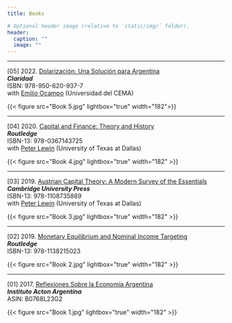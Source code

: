 ```yaml
---
title: Books

# Optional header image (relative to `static/img/` folder).
header:
  caption: ""
  image: ""
---
```


---
[05] 2022. [Dolarización: Una Solución para Argentina][B05]  
***Claridad***  
ISBN: 978-950-620-937-7  
with [Emilio Ocampo][EO] (Universidad del CEMA)

{{< figure src="Book 5.jpg" lightbox="true" width="182">}}

---
[04] 2020. [Capital and Finance: Theory and History][B04]  
***Routledge***  
ISBN-13: 978-0367143725  
with [Peter Lewin][PL] (University of Texas at Dallas)

{{< figure src="Book 4.jpg" lightbox="true" width="182" >}}

--- 
[03] 2019. [Austrian Capital Theory: A Modern Survey of the Essentials][B03]  
***Cambridge University Press***  
ISBN-13: 978-1108735889  
with [Peter Lewin][PL] (University of Texas at Dallas)

{{< figure src="Book 3.jpg" lightbox="true" width="182" >}}

---
[02] 2019. [Monetary Equilibrium and Nominal Income Targeting][B02]  
***Routledge***  
ISBN-13: 978-1138215023

{{< figure src="Book 2.jpg" lightbox="true" width="182" >}}

---
[01] 2017. [Reflexiones Sobre la Economía Argentina][B01]  
***Instituto Acton Argentina***  
ASIN: B0768L23G2

{{< figure src="Book 1.jpg" lightbox="true" width="182" >}}





<!-- HYPERLINKS TO BOOKS -->
[B05]: <https://dolarizacionunasolucionparaargentina.com/>

[B04]: <https://www.routledge.com/Capital-and-Finance-Theory-and-History/Lewin-Cachanosky/p/book/9780367143725>

[B03]: <https://www.cambridge.org/us/academic/subjects/economics/economics-general-interest/austrian-capital-theory-modern-survey-essentials?format=PB&isbn=9781108735889>

[B02]: <https://www.routledge.com/Monetary-Equilibrium-and-Monetary-Theory-The-Case-of-Nominal-Income-Targeting/Cachanosky/p/book/9781138215023>

[B01]: <https://www.amazon.com/Reflexiones-econom%C3%ADa-argentina-Biblioteca-Spanish-ebook/dp/B0768L23G2/ref=sr_1_17?ie=UTF8&qid=1507660240&sr=8-17&keywords=instituto+acton>


<!-- HYPERLINKS TO CO-AUTHORS -->
<!-- Peter Lewin -->
[PL]: <http://www.utdallas.edu/~plewin/>

[EO]: <https://ucema.edu.ar/cgi-bin/profesores/listap.pl?id=15534>